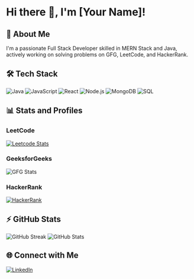 # Hi there 👋, I'm [Your Name]!

## 🚀 About Me
I'm a passionate Full Stack Developer skilled in MERN Stack and Java, actively working on solving problems on GFG, LeetCode, and HackerRank.

## 🛠️ Tech Stack
![Java](https://img.shields.io/badge/Java-ED8B00?style=for-the-badge&logo=java&logoColor=white)
![JavaScript](https://img.shields.io/badge/JavaScript-007FFF?style=for-the-badge&logo=javascript&logoColor=white)
![React](https://img.shields.io/badge/React-007FFF?style=for-the-badge&logo=react&logoColor=white)
![Node.js](https://img.shields.io/badge/Node.js-43853d?style=for-the-badge&logo=node.js&logoColor=white)
![MongoDB](https://img.shields.io/badge/MongoDB-47A248?style=for-the-badge&logo=mongodb&logoColor=white)
![SQL](https://img.shields.io/badge/SQL-007FFF?style=for-the-badge&logo=mysql&logoColor=white)

## 📊 Stats and Profiles

### LeetCode
[![Leetcode Stats](https://leetcard.jacoblin.cool/your-leetcode-username?theme=dark&font=Abel)](https://leetcode.com/u/ayushmitra_06/)

### GeeksforGeeks
![GFG Stats](https://geekbadge-geeksforgeeks.vercel.app/api?username=ayushmitra_06)

### HackerRank
[![HackerRank](https://img.shields.io/badge/HackerRank-2EC866?style=for-the-badge&logo=hackerrank&logoColor=white)](https://www.hackerrank.com/ayushmitra06)

## ⚡ GitHub Stats
![GitHub Streak](https://streak-stats.demolab.com/?user=your-github-username&theme=radical)
![GitHub Stats](https://github-readme-stats.vercel.app/api?username=your-github-username&show_icons=true&theme=radical)

## 🌐 Connect with Me
[![LinkedIn](https://img.shields.io/badge/LinkedIn-blue?style=for-the-badge&logo=linkedin&logoColor=white)](https://www.linkedin.com/in/your-linkedin-username/)
